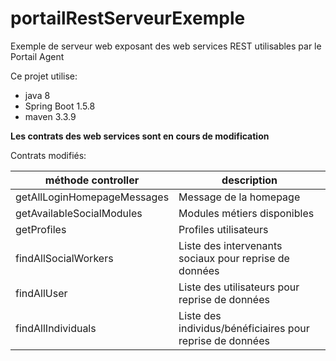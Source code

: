 # portailRestServeurExemple

Exemple de serveur web exposant des web services REST utilisables par le Portail Agent


Ce projet utilise:
* java 8
* Spring Boot 1.5.8
* maven 3.3.9
 
**Les contrats des web services sont en cours de modification**
 
Contrats modifiés:

méthode controller | description
------- | -----------
getAllLoginHomepageMessages | Message de la homepage
getAvailableSocialModules | Modules métiers disponibles
getProfiles | Profiles utilisateurs
findAllSocialWorkers | Liste des intervenants sociaux pour reprise de données
findAllUser | Liste des utilisateurs pour reprise de données
findAllIndividuals | Liste des individus/bénéficiaires pour reprise de données